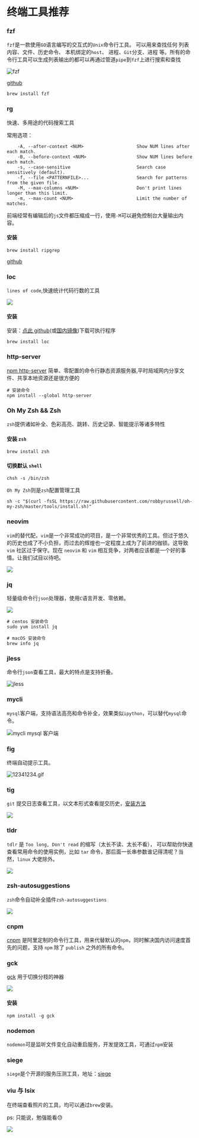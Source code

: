 # 终端工具推荐

### fzf

`fzf`是一款使用`GO`语言编写的交互式的`Unix`命令行工具。
可以用来查找任何 列表内容、文件、历史命令、 本机绑定的`host`、 进程、`Git`分支、进程 等。所有的命令行工具可以生成列表输出的都可以再通过管道`pipe`到`fzf`上进行搜索和查找

![fzf](https://1.z.wiki/images/20220318/85ed7eeda5f8490794630145886067fa.gif)

[github](https://github.com/junegunn/fzf)

```shell
brew install fzf
```


### rg

快速、多用途的代码搜索工具

常用选项：

```
    -A, --after-context <NUM>                    Show NUM lines after each match.
    -B, --before-context <NUM>                   Show NUM lines before each match.
    -s, --case-sensitive                         Search case sensitively (default).
    -f, --file <PATTERNFILE>...                  Search for patterns from the given file.
    -M, --max-columns <NUM>                      Don't print lines longer than this limit.
    -m, --max-count <NUM>                        Limit the number of matches.
```

前端经常有编辑后的`js`文件都压缩成一行，使用`-M`可以避免控制台大量输出内容。

#### 安装

```shell
brew install ripgrep

```

[github](https://github.com/BurntSushi/ripgrep)

### loc

`lines of code`,快速统计代码行数的工具

![](https://1.z.wiki/images/20220318/eb49ea01501344e688d39e31bfe59013.png)


#### 安装

安装：[点此 github](https://github.com/cgag/loc/releases)(或[国内镜像](https://5.z.wiki/autoupload/2022-09-14/62d62f3479a64502ab11fc04dfa746a4.loc-v0.3.4-x86_64-unknown-linux-gnu.tar.gz.zip))下载可执行程序

```shell
brew install loc

```

### http-server

[npm http-server](https://www.npmjs.com/package/http-server)
简单、零配置的命令行静态资源服务器,平时局域网内分享文件、共享本地资源还是很方便的

```shell
# 安装命令
npm install --global http-server
```

### Oh My Zsh && Zsh

`zsh`提供诸如补全、色彩高亮、跳转、历史记录、智能提示等诸多特性

#### 安装 `zsh`
```shell
brew install zsh
```

#### 切换默认 `shell`
```shell
chsh -s /bin/zsh
```

`Oh My Zsh`则是`zsh`配置管理工具

```shell
sh -c "$(curl -fsSL https://raw.githubusercontent.com/robbyrussell/oh-my-zsh/master/tools/install.sh)"
```

### neovim

`vim`的替代配，`vim`是一个非常成功的项目，是一个非常优秀的工具。但过于悠久的历史也成了不小负担，而过去的辉煌也一定程度上成为了前进的枷锁。这导致 `vim` 社区过于保守。现在 `neovim` 和 `vim` 相互竞争，对两者应该都是一个好的事情。让我们试目以待吧。

![](https://1.z.wiki/images/20220318/f6b299ce76f14a36bdb34287bb0b8cc9.png)


### jq

轻量级命令行`json`处理器，使用`C`语言开发、零依赖。

![](https://2.z.wiki/images/20220319/92902799ed1c44e9bca8fa2cbd9fbc73.png)

```shell
# centos 安装命令
sudo yum install jq

# macOS 安装命令
brew info jq
```

### jless

命令行`json`查看工具，最大的特点是支持折叠。

![jless](https://9.z.wiki/autoupload/2022-09-14/a7c95bd5fd0546be85cc5c5f5fa33b81.jless-recording.gif)

### mycli

`mysql`客户端，支持语法高亮和命令补全，效果类似`ipython`，可以替代`mysql`命令。

![mycli mysql 客户端](https://2.z.wiki/images/20220319/8724416f58714a04906308de93607eb8.png)

### fig

终端自动提示工具。

![12341234.gif](https://3.z.wiki/images/20220319/6d94bfddc24a48d08b12b6c51144b3b9.gif)

### tig

`git` 提交日志查看工具，以文本形式查看提交历史，[安装方法](https://jonas.github.io/tig/INSTALL.html)

![](https://3.z.wiki/images/20220327/e04486b038f64aaab1effc3fe4cdd6ad.png)


### tldr

`tdlr` 是 `Too long, Don't read` 的缩写（太长不读、太长不看），
可以帮助你快速查看常用命令的使用实例，比如 `tar` 命令，那后面一长串参数谁记得清呢？当然，`linux` 大佬除外。

![](https://3.z.wiki/images/20220327/6b8f1df8617c4b0b8105c3962fe86819.png)


### zsh-autosuggestions

`zsh`命令自动补全插件`zsh-autosuggestions`

![](https://4.z.wiki/images/20220327/c049aa1a16774e54a99ef7369a860f55.png)


### cnpm

[cnpm](https://npmmirror.com/) 是阿里定制的命令行工具，用来代替默认的`npm`，同时解决国内访问速度首先的问题，支持 `npm` 除了 `publish` 之外的所有命令。

### gck

[gck](https://npmjs.com/package/gck) 用于切换分枝的神器


![](https://9.z.wiki/autoupload/20221124/UgEU.352X762-RPReplay_Final1669303784.gif)

#### 安装

```shell
npm install -g gck
```

### nodemon

`nodemon`可是监听文件变化自动重启服务，开发提效工具，可通过`npm`安装

### siege

`siege`是个开源的服务压测工具，地址：[siege](https://github.com/JoeDog/siege)

### viu 与 lsix

在终端查看照片的工具，均可以通过`brew`安装。

ps: 只能说，勉强能看😓

![](https://3.z.wiki/autoupload/20230209/wWWi.1362X818-image.png)
